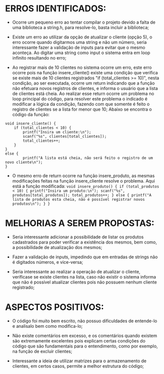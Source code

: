 # ERROS IDENTIFICADOS:
* Ocorre um pequeno erro ao tentar compilar o projeto devido a falta de uma biblioteca a string.h, para resolve-lo, basta incluir a biblioteca;

* Existe um erro ao utilizar da opção de atualizar o cliente (opção 5), o erro ocorre quando digitarmos uma string e não um número, seria interessante fazer a validação de inputs para evitar que o mesmo aconteça. Ao digitar uma string como input o sistema entra em loop infinito resultando no erro; 

* Ao registrar mais de 10 clientes no sistema ocorre um erro, este erro ocorre pois na função insere_cliente() existe uma condição que verifica se existe mais de 10 clientes registrados "if (total_clientes >= 10)", nesta condição, ao ser executada, ocorre um return indicando que a função não efetuara novos registros de clientes, e informa o usuário que a lista de clientes está cheia. Ao realizar esse return ocorre um problema no loop principal do código, para resolver este problema o indicado é modificar a lógica da condição, fazendo com que somente é feito o registro de clientes se a lista for menor que 10; Abaixo se encontra o código da função:
```
void insere_cliente() {
    if (total_clientes < 10) {
        printf("Insira um cliente:\n");
        scanf("%s", clientes[total_clientes]);
        total_clientes++;
    }
}
else {
        printf("A lista está cheia, não será feito o registro de um novo cliente\n");
}
```
* O mesmo erro de return ocorre na função insere_produto, as mesmas modificações feitas na função insere_cliente resolve o problema. Aqui está a função modificada:
`
void insere_produto() {
    if (total_produtos < 10) {
        printf("Insira um produto:\n");
        scanf("%s", produtos[total_produtos]);
        total_produtos++;
    }
    else {
        printf("A lista de produtos esta cheia, não é possível registrar novos produtos\n");
    }
}
`

# MELHORIAS A SEREM PROPOSTAS:
* Seria interessante adicionar a possibilidade de listar os produtos cadastrados para poder verificar a existência dos mesmos, bem como, a possibilidade de atualização dos mesmos;

* Fazer a validação de inputs, impedindo que em entradas de strings não é digitados números, e vice-versa;

* Seria interessante ao realizar a operação de atualizar o cliente, verificase se existe clientes na lista, caso não existir o sistema informa que não é possível atualizar clientes pois não possuem nenhum cliente registrado;

# ASPECTOS POSITIVOS:
* O código foi muito bem escrito, não possuo dificuldades de entende-lo e analisalo bem como modifica-lo;

* Não existe comentários em excesso, e os comentários quando existem são extremamente excelentes pois explicam certas condições do código que são fundamentais para o entendimento, como por exemplo, na função de excluir clientes;

* Interessante a ideia de utilizar matrizes para o armazenamento de clientes, em certos casos, permite a melhor estrutura do código;
